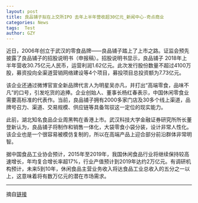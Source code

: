 ```yaml
---
layout: post
title: 良品铺子拟在上交所IPO 去年上半年营收超30亿元_新闻中心-奇点商业
categories: News
tags:  Test
author: GZY
---
```


近日，2006年创立于武汉的零食品牌——良品铺子踏上了上市之路。证监会预先披露了良品铺子的招股说明书（申报稿）。招股说明书显示，良品铺子 2018年上半年营收30.75亿元人民币，运营利润1.62亿元。此次发行股份数量不超过4100万股，募资投向全渠道营销网络建设等4个项目，募投项目总投资额为7.73亿元。

该企业还通过微博官宣全新品牌代言人为明星吴亦凡，并打出“高端零食，品味不凡”的口号，引发吃货的追捧。企业创始人、董事长杨红春表示，中国休闲零食业需要高标准的代表作。当前，良品铺子拥有2000多家门店及30多个线上渠道，品牌号召力、渠道、交易规模、供应链等具备驾驭这一定位的现实能力。

此前，湖北知名食品企业周黑鸭在香港上市。武汉科技大学金融证券研究所所长董登新认为，良品铺子将制作和销售一体化，大袋零食小袋分装，设计非常人性化。该企业也是一个很容易被模仿复制的，所以在高端产品上迎合部分前沿群体非常明智。

据中国食品工业协会预计，2015年至2019年，我国休闲食品行业将继续保持较高速增长，年均复合增长率超17%，行业产值预计到2019年达约2万亿元。有调研机构预计，未来5到10年，休闲食品主营业务收入将达食品工业总收入的五分之一以上，这意味着将有数万亿元的潜在市场需求。

*****

摘自[链接](http://wuhan.iqidian.com/news/pinpai/2019_01_18-51844896_0.html)